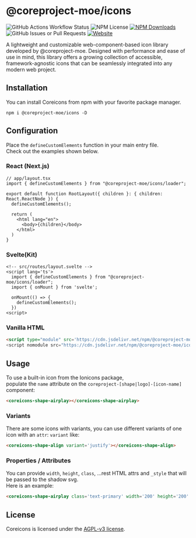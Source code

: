 # @coreproject-moe/icons

![GitHub Actions Workflow Status](https://img.shields.io/github/actions/workflow/status/coreproject-moe/monorepo/release.yml?style=flat-square)
![NPM License](https://img.shields.io/npm/l/%40coreproject-moe%2Ficons?style=flat-square)
[![NPM Downloads](https://img.shields.io/npm/dm/%40coreproject-moe%2Ficons?style=flat-square)](https://www.npmjs.com/package/@coreproject-moe/icons)
![GitHub Issues or Pull Requests](https://img.shields.io/github/issues/coreproject-moe/monorepo?style=flat-square)
[![Website](https://img.shields.io/website?url=https%3A%2F%2Fcoreproject-moe.github.io%2Ficons&style=flat-square)](https://coreproject-moe.github.io/icons)

A lightweight and customizable web-component-based icon library developed by @coreproject-moe. Designed with performance and ease of use in mind, this library offers a growing collection of accessible, framework-agnostic icons that can be seamlessly integrated into any modern web project.

## Installation

You can install Coreicons from npm with your favorite package manager.
```
npm i @coreproject-moe/icons -D
```

## Configuration
Place the `defineCustomElements` function in your main entry file.\
Check out the examples shown below.

### React (Next.js)
```tsx
// app/layout.tsx
import { defineCustomElements } from "@coreproject-moe/icons/loader";

export default function RootLayout({ children }: { children: React.ReactNode }) {
  defineCustomElements();

  return (
    <html lang="en">
      <body>{children}</body>
    </html>
  )
}
```

### Svelte(Kit)
```svelte
<!-- src/routes/layout.svelte -->
<script lang='ts'>
  import { defineCustomElements } from "@coreproject-moe/icons/loader";
  import { onMount } from 'svelte';

  onMount(() => {
    defineCustomElements();
  })
<script>
```

### Vanilla HTML
```html
<script type="module" src='https://cdn.jsdelivr.net/npm/@coreproject-moe/icons@latest'><script>
<script nomodule src="https://cdn.jsdelivr.net/npm/@coreproject-moe/icons@latest/dist/coreproject-icons/coreproject-icons.js"><script>
```

## Usage
To use a built-in icon from the Ionicons package,\
populate the <code>name</code> attribute on the `coreproject-[shape|logo]-[icon-name]` component:
```html
<coreicons-shape-airplay></coreicons-shape-airplay>
```

### Variants
There are some icons with variants, you can use different variants of one icon with an `attr`: `variant` like:
```html
<coreicons-shape-align variant='justify'></coreicons-shape-align>
```

### Properties / Attributes
You can provide `width`, `height`, `class`, ...rest HTML attrs and `_style` that will be passed to the shadow svg.\
Here is an example:
```html
<coreicons-shape-airplay class='text-primary' width='200' height='200' _style='color: black'></coreicons-shape-airplay>
```

## License
Coreicons is licensed under the [AGPL-v3 license](https://opensource.org/license/agpl-v3).
